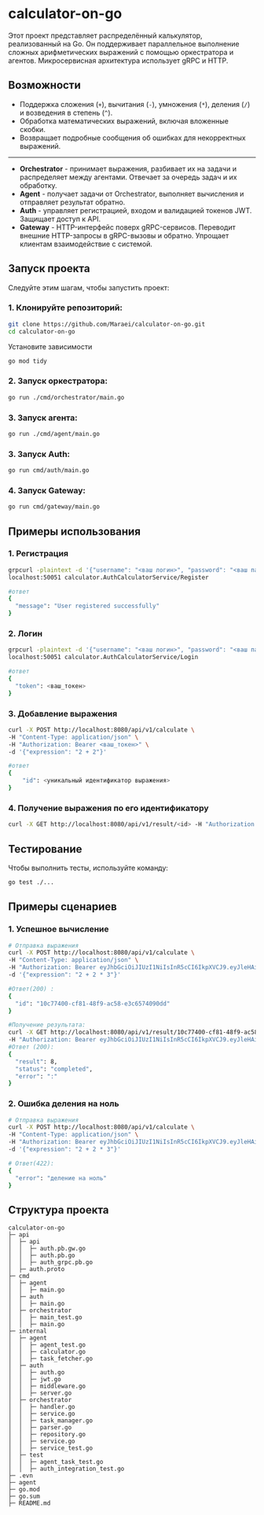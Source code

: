 # calculator-on-go

Этот проект представляет распределённый калькулятор, реализованный на Go. Он поддерживает параллельное выполнение сложных арифметических выражений с помощью оркестратора и агентов. Микросервисная архитектура использует gRPC и HTTP.
## Возможности

- Поддержка сложения (`+`), вычитания (`-`), умножения (`*`), деления (`/`) и возведения в степень (`^`).
- Обработка математических выражений, включая вложенные скобки.
- Возвращает подробные сообщения об ошибках для некорректных выражений.

---

* **Orchestrator** - принимает выражения, разбивает их на задачи и распределяет между агентами. Отвечает за очередь задач и их обработку.
* **Agent** - получает задачи от Orchestrator, выполняет вычисления и отправляет результат обратно.
* **Auth** - управляет регистрацией, входом и валидацией токенов JWT. Защищает доступ к API.
* **Gateway** - HTTP-интерфейс поверх gRPC-сервисов. Переводит внешние HTTP-запросы в gRPC-вызовы и обратно. Упрощает клиентам взаимодействие с системой.

## Запуск проекта

Следуйте этим шагам, чтобы запустить проект:

### 1. Клонируйте репозиторий:
 
```bash
git clone https://github.com/Maraei/calculator-on-go.git
cd calculator-on-go
```
Установите зависимости
```bash
go mod tidy
```
### 2. Запуск оркестратора:

```bash
go run ./cmd/orchestrator/main.go
```
### 3. Запуск агента:

```bash
go run ./cmd/agent/main.go
```
### 3. Запуск Auth:

```bash
go run cmd/auth/main.go
```
### 4. Запуск Gateway:

```bash
go run cmd/gateway/main.go
```
## Примеры использования

### 1. Регистрация
```bash
grpcurl -plaintext -d '{"username": "<ваш логин>", "password": "<ваш пароль>"}' \
localhost:50051 calculator.AuthCalculatorService/Register
```
```bash
#ответ
{
  "message": "User registered successfully"
}
```
### 2. Логин
```bash
grpcurl -plaintext -d '{"username": "<ваш логин>", "password": "<ваш пароль>"}' \
localhost:50051 calculator.AuthCalculatorService/Login
```
```bash
#ответ
{
  "token": <ваш_токен>
}
```
### 3. Добавление выражения

```bash
curl -X POST http://localhost:8080/api/v1/calculate \
-H "Content-Type: application/json" \
-H "Authorization: Bearer <ваш_токен>" \
-d '{"expression": "2 + 2"}'
```
```bash
#ответ
{
    "id": <уникальный идентификатор выражения>
}
```
### 4. Получение выражения по его идентификатору
```bash
curl -X GET http://localhost:8080/api/v1/result/<id> -H "Authorization: Bearer <ваш_токен>"
```

## Тестирование

Чтобы выполнить тесты, используйте команду:

```bash
go test ./...
```

## Примеры сценариев
### 1. Успешное вычисление
```bash
# Отправка выражения
curl -X POST http://localhost:8080/api/v1/calculate \
-H "Content-Type: application/json" \
-H "Authorization: Bearer eyJhbGciOiJIUzI1NiIsInR5cCI6IkpXVCJ9.eyJleHAiOjE3NDY3MDk0MjUsImlhdCI6MTc0NjcwODgyNSwiaWQiOjE5LCJuYmYiOjE3NDY3MDg4MjV9.07TqVAmoR_DDg2IBXYq2EtR8mxfcxHMbUW9M5KlToxg" \
-d '{"expression": "2 + 2 * 3"}'

#Ответ(200) :
{
  "id": "10c77400-cf81-48f9-ac58-e3c6574090dd"
}
```
```bash
#Получение результата:
curl -X GET http://localhost:8080/api/v1/result/10c77400-cf81-48f9-ac58-e3c6574090dd\
-H "Authorization: Bearer eyJhbGciOiJIUzI1NiIsInR5cCI6IkpXVCJ9.eyJleHAiOjE3NDY3MDk0MjUsImlhdCI6MTc0NjcwODgyNSwiaWQiOjE5LCJuYmYiOjE3NDY3MDg4MjV9.07TqVAmoR_DDg2IBXYq2EtR8mxfcxHMbUW9M5KlToxg"
#Ответ (200):
{
  "result": 8,
  "status": "completed",
  "error": ":"
}

```

### 2. Ошибка деления на ноль
```bash
# Отправка выражения
curl -X POST http://localhost:8080/api/v1/calculate \
-H "Content-Type: application/json" \
-H "Authorization: Bearer eyJhbGciOiJIUzI1NiIsInR5cCI6IkpXVCJ9.eyJleHAiOjE3NDY3MDk0MjUsImlhdCI6MTc0NjcwODgyNSwiaWQiOjE5LCJuYmYiOjE3NDY3MDg4MjV9.07TqVAmoR_DDg2IBXYq2EtR8mxfcxHMbUW9M5KlToxg" \
-d '{"expression": "2 + 2 * 3"}'

# Ответ(422):
{
  "error": "деление на ноль"
}
```

## Структура проекта

```
calculator-on-go
├─ api
│  ├─ api
│  │  ├─ auth.pb.gw.go
│  │  ├─ auth.pb.go
│  │  ├─ auth_grpc.pb.go
│  ├─ auth.proto
├─ cmd
│  ├─ agent
│  │  ├─ main.go
│  ├─ auth
│  │  ├─ main.go
│  ├─ orchestrator
│  │  ├─ main_test.go
│  │  ├─ main.go                       
├─ internal
│  ├─ agent
│  │  ├─ agent_test.go            
│  │  ├─ calculator.go 
│  │  ├─ task_fetcher.go
│  ├─ auth
│  │  ├─ auth.go            
│  │  ├─ jwt.go 
│  │  ├─ middleware.go
│  │  ├─ server.go
│  ├─ orchestrator
│  │  ├─ handler.go            
│  │  ├─ service.go 
│  │  ├─ task_manager.go  
│  │  ├─ parser.go            
│  │  ├─ repository.go 
│  │  ├─ service.go 
│  │  ├─ service_test.go  
│  ├─ test
│  │  ├─ agent_task_test.go            
│  │  ├─ auth_integration_test.go               
├─ .evn
├─ agent
├─ go.mod
├─ go.sum                            
├─ README.md
```